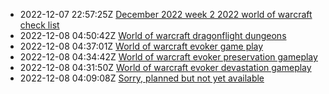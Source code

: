 * 2022-12-07 22:57:25Z [December 2022 week 2 2022 world of warcraft check list](../5)
* 2022-12-08 04:50:42Z [World of warcraft dragonflight dungeons](../4)
* 2022-12-08 04:37:01Z [World of warcraft evoker game play](../1)
* 2022-12-08 04:34:42Z [World of warcraft evoker preservation gameplay](../3)
* 2022-12-08 04:31:50Z [World of warcraft evoker devastation gameplay](../2)
* 2022-12-08 04:09:08Z [Sorry, planned but not yet available](../0)
